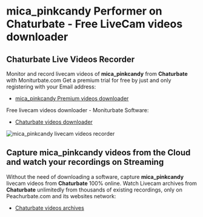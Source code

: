 # mica_pinkcandy Performer on Chaturbate - Free LiveCam videos downloader

## Chaturbate Live Videos Recorder

Monitor and record livecam videos of **mica_pinkcandy** from **Chaturbate** with Moniturbate.com
Get a premium trial for free by just and only registering with your Email address:
* [mica_pinkcandy Premium videos downloader](https://moniturbate.com/request-demo-licence-key.html)

Free livecam videos downloader - Moniturbate Software:
* [Chaturbate videos downloader](https://moniturbate.com/moniturbate-download-software.html)

![mica_pinkcandy livecam videos recorder](https://peachurnet.com/templates/moniturbate-software.png)


## Capture mica_pinkcandy videos from the Cloud and watch your recordings on Streaming

Without the need of downloading a software, capture **mica_pinkcandy** livecam videos from **Chaturbate** 100% online.
Watch Livecam archives from **Chaturbate** unlimitedly from thousands of existing recordings, only on Peachurbate.com and its websites network:
* [Chaturbate videos archives](https://peachurnet.com/)